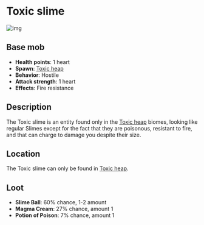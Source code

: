 # Toxic slime
![img](https://static.miraheze.org/stardustlabswiki/8/88/Toxic_slime.png)
## Base mob
- **Health points**: 1 heart
- **Spawn**: [Toxic heap](https://officiallysp.net/pokeywiki/Nether_Biomes/toxicheap.html)
- **Behavior**: Hostile
- **Attack strength**: 1 heart
- **Effects**: Fire resistance

## Description
The Toxic slime is an entity found only in the [Toxic heap](https://officiallysp.net/pokeywiki/Nether_Biomes/toxicheap.html) biomes, looking like regular Slimes except for the fact that they are poisonous, resistant to fire, and that can charge to damage you despite their size.

## Location
The Toxic slime can only be found in [Toxic heap](https://officiallysp.net/pokeywiki/Nether_Biomes/toxicheap.html).

## Loot
- **Slime Ball**: 60% chance, 1-2 amount
- **Magma Cream**: 27% chance, amount 1
- **Potion of Poison**: 7% chance, amount 1
